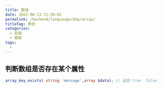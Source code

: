 ```yaml
---
title: 数组
date: 2022-06-13 21:39:02
permalink: /backend/languauge/php/array/
titleTag: 原创
categories:
  - 后端
  - 框架
tags:
  - 
---
```

## 判断数组是否存在某个属性
```php
array_key_exists( string 'message',array $data); // 返回 true  false
```